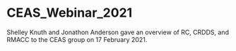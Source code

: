 # CEAS_Webinar_2021

Shelley Knuth and Jonathon Anderson gave an overview of RC, CRDDS, and RMACC to the CEAS group on 17 February 2021.
